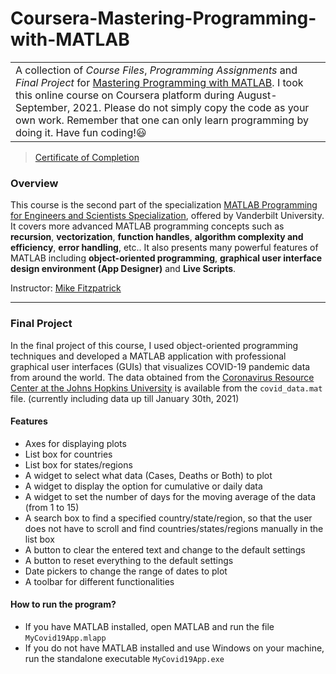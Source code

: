 Coursera-Mastering-Programming-with-MATLAB
==========================================

<table>
<tr>
<td>
A collection of <i>Course Files</i>, <i>Programming Assignments</i> and <i>Final Project</i> for <a href="https://www.coursera.org/learn/advanced-matlab-programming?specialization=matlab-programming-engineers-scientists">Mastering Programming with MATLAB</a>.
I took this online course on Coursera platform during August-September, 2021.
Please do not simply copy the code as your own work.
Remember that one can only learn programming by doing it.
Have fun coding!😃
</td>
</tr>
</table>

> [Certificate of Completion](https://www.coursera.org/account/accomplishments/certificate/D44X4J9UFN9X)

### Overview
This course is the second part of the specialization [MATLAB Programming for Engineers and Scientists Specialization](https://www.coursera.org/specializations/matlab-programming-engineers-scientists), offered by Vanderbilt University.
It covers more advanced MATLAB programming concepts such as **recursion**, **vectorization**, **function handles**, **algorithm complexity and efficiency**, **error handling**, etc..
It also presents many powerful features of MATLAB including **object-oriented programming**, **graphical user interface design environment (App Designer)** and **Live Scripts**.

Instructor: [Mike Fitzpatrick](https://www.coursera.org/instructor/mikefitzpatrick)

---

### Final Project

In the final project of this course, I used object-oriented programming techniques and developed a MATLAB application with professional graphical user interfaces (GUIs) that visualizes COVID-19 pandemic data from around the world.
The data obtained from the [Coronavirus Resource Center at the Johns Hopkins University](https://coronavirus.jhu.edu/map.html) is available from the `covid_data.mat` file. (currently including data up till January 30th, 2021)



#### Features
- Axes for displaying plots
- List box for countries
- List box for states/regions
- A widget to select what data (Cases, Deaths or Both) to plot
- A widget to display the option for cumulative or daily data
- A widget to set the number of days for the moving average of the data (from 1 to 15)
- A search box to find a specified country/state/region, so that the user does not have to scroll and find countries/states/regions manually in the list box
- A button to clear the entered text and change to the default settings
- A button to reset everything to the default settings
- Date pickers to change the range of dates to plot
- A toolbar for different functionalities

#### How to run the program?
- If you have MATLAB installed, open MATLAB and run the file `MyCovid19App.mlapp`
- If you do not have MATLAB installed and use Windows on your machine, run the standalone executable `MyCovid19App.exe`
